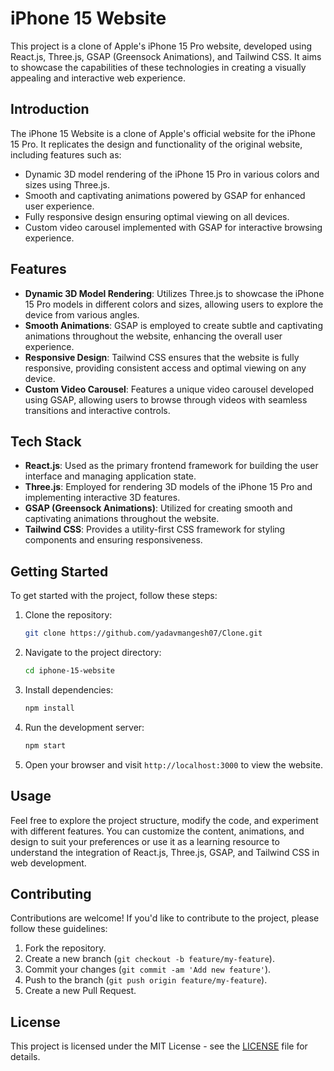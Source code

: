 # iPhone 15 Website

This project is a clone of Apple's iPhone 15 Pro website, developed using React.js, Three.js, GSAP (Greensock Animations), and Tailwind CSS. It aims to showcase the capabilities of these technologies in creating a visually appealing and interactive web experience.

## Introduction

The iPhone 15 Website is a clone of Apple's official website for the iPhone 15 Pro. It replicates the design and functionality of the original website, including features such as:

- Dynamic 3D model rendering of the iPhone 15 Pro in various colors and sizes using Three.js.
- Smooth and captivating animations powered by GSAP for enhanced user experience.
- Fully responsive design ensuring optimal viewing on all devices.
- Custom video carousel implemented with GSAP for interactive browsing experience.

## Features

- **Dynamic 3D Model Rendering**: Utilizes Three.js to showcase the iPhone 15 Pro models in different colors and sizes, allowing users to explore the device from various angles.
- **Smooth Animations**: GSAP is employed to create subtle and captivating animations throughout the website, enhancing the overall user experience.
- **Responsive Design**: Tailwind CSS ensures that the website is fully responsive, providing consistent access and optimal viewing on any device.
- **Custom Video Carousel**: Features a unique video carousel developed using GSAP, allowing users to browse through videos with seamless transitions and interactive controls.

## Tech Stack

- **React.js**: Used as the primary frontend framework for building the user interface and managing application state.
- **Three.js**: Employed for rendering 3D models of the iPhone 15 Pro and implementing interactive 3D features.
- **GSAP (Greensock Animations)**: Utilized for creating smooth and captivating animations throughout the website.
- **Tailwind CSS**: Provides a utility-first CSS framework for styling components and ensuring responsiveness.

## Getting Started

To get started with the project, follow these steps:

1. Clone the repository:

   ```bash
   git clone https://github.com/yadavmangesh07/Clone.git
   ```

2. Navigate to the project directory:

   ```bash
   cd iphone-15-website
   ```

3. Install dependencies:

   ```bash
   npm install
   ```

4. Run the development server:

   ```bash
   npm start
   ```

5. Open your browser and visit `http://localhost:3000` to view the website.

## Usage

Feel free to explore the project structure, modify the code, and experiment with different features. You can customize the content, animations, and design to suit your preferences or use it as a learning resource to understand the integration of React.js, Three.js, GSAP, and Tailwind CSS in web development.

## Contributing

Contributions are welcome! If you'd like to contribute to the project, please follow these guidelines:

1. Fork the repository.
2. Create a new branch (`git checkout -b feature/my-feature`).
3. Commit your changes (`git commit -am 'Add new feature'`).
4. Push to the branch (`git push origin feature/my-feature`).
5. Create a new Pull Request.

## License

This project is licensed under the MIT License - see the [LICENSE](LICENSE) file for details.
